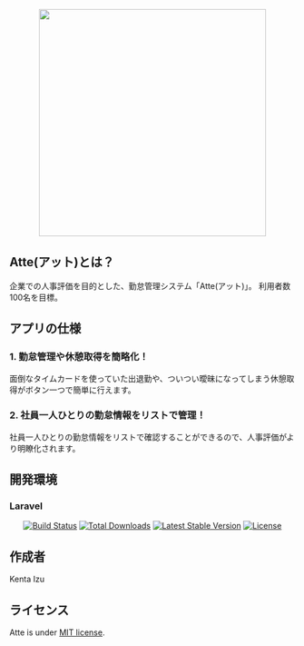 <p align="center"><img src="img/Atte_logo.png" width="400"></p>

## Atte(アット)とは？

企業での人事評価を目的とした、勤怠管理システム「Atte(アット)」。
利用者数100名を目標。

## アプリの仕様

### 1. 勤怠管理や休憩取得を簡略化！
面倒なタイムカードを使っていた出退勤や、ついつい曖昧になってしまう休憩取得がボタン一つで簡単に行えます。
### 2. 社員一人ひとりの勤怠情報をリストで管理！
社員一人ひとりの勤怠情報をリストで確認することができるので、人事評価がより明瞭化されます。

## 開発環境

### Laravel

<p align="center">
<a href="https://github.com/laravel/framework/actions"><img src="https://github.com/laravel/framework/workflows/tests/badge.svg" alt="Build Status"></a>
<a href="https://packagist.org/packages/laravel/framework"><img src="https://img.shields.io/packagist/dt/laravel/framework" alt="Total Downloads"></a>
<a href="https://packagist.org/packages/laravel/framework"><img src="https://img.shields.io/packagist/v/laravel/framework" alt="Latest Stable Version"></a>
<a href="https://packagist.org/packages/laravel/framework"><img src="https://img.shields.io/packagist/l/laravel/framework" alt="License"></a>
</p>

## 作成者

Kenta Izu

## ライセンス

Atte is under [MIT license](LICENSE.md).